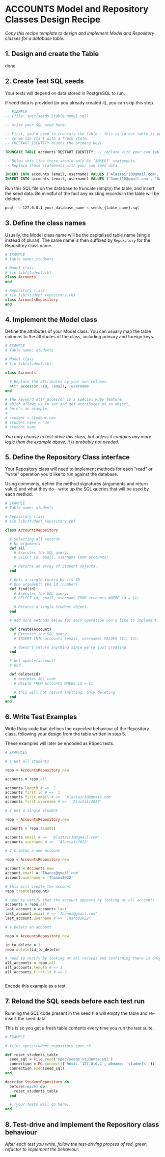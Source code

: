 # ACCOUNTS Model and Repository Classes Design Recipe

_Copy this recipe template to design and implement Model and Repository classes for a database table._

## 1. Design and create the Table

done

## 2. Create Test SQL seeds

Your tests will depend on data stored in PostgreSQL to run.

If seed data is provided (or you already created it), you can skip this step.

```sql
-- EXAMPLE
-- (file: spec/seeds_{table_name}.sql)

-- Write your SQL seed here. 

-- First, you'd need to truncate the table - this is so our table is emptied between each test run,
-- so we can start with a fresh state.
-- (RESTART IDENTITY resets the primary key)

TRUNCATE TABLE accounts RESTART IDENTITY; -- replace with your own table name.

-- Below this line there should only be `INSERT` statements.
-- Replace these statements with your own seed data.

INSERT INTO accounts (email, username) VALUES ('Alastair10@gmail.com', 'Alastair2022');
INSERT INTO accounts (email, username) VALUES ('Gunel10@gmail.com', 'Gunel2022');
```

Run this SQL file on the database to truncate (empty) the table, and insert the seed data. Be mindful of the fact any existing records in the table will be deleted.

```bash
psql -h 127.0.0.1 your_database_name < seeds_{table_name}.sql
```

## 3. Define the class names

Usually, the Model class name will be the capitalised table name (single instead of plural). The same name is then suffixed by `Repository` for the Repository class name.

```ruby
# EXAMPLE
# Table name: students

# Model class
# (in lib/student.rb)
class Accounts
end

# Repository class
# (in lib/student_repository.rb)
class AccountsRepository
end
```

## 4. Implement the Model class

Define the attributes of your Model class. You can usually map the table columns to the attributes of the class, including primary and foreign keys.

```ruby
# EXAMPLE
# Table name: students

# Model class
# (in lib/student.rb)

class Accounts

  # Replace the attributes by your own columns.
  attr_accessor :id, :email, :username
end

# The keyword attr_accessor is a special Ruby feature
# which allows us to set and get attributes on an object,
# here's an example:
#
# student = Student.new
# student.name = 'Jo'
# student.name
```

*You may choose to test-drive this class, but unless it contains any more logic than the example above, it is probably not needed.*

## 5. Define the Repository Class interface

Your Repository class will need to implement methods for each "read" or "write" operation you'd like to run against the database.

Using comments, define the method signatures (arguments and return value) and what they do - write up the SQL queries that will be used by each method.

```ruby
# EXAMPLE
# Table name: students

# Repository class
# (in lib/student_repository.rb)

class AccountsRepository

  # Selecting all records
  # No arguments
  def all
    # Executes the SQL query:
    # SELECT id, email, username FROM accounts;

    # Returns an array of Student objects.
  end

  # Gets a single record by its ID
  # One argument: the id (number)
  def find(id)
    # Executes the SQL query:
    # SELECT id, email, username FROM accounts WHERE id = $1;

    # Returns a single Student object.
  end

  # Add more methods below for each operation you'd like to implement.

  def create(account)
    # Executes the SQL query
    # INSERT INTO accounts (email, username) VALUES ($1, $2);

    # doesn't return anything since we're just creating
  end

  # def update(account)
  # end

  def delete(id)
    # executes SQL code
    # DELETE FROM accounts WHERE id = $1

    # this will not return anything, only deleting
  end
end
```

## 6. Write Test Examples

Write Ruby code that defines the expected behaviour of the Repository class, following your design from the table written in step 5.

These examples will later be encoded as RSpec tests.

```ruby
# EXAMPLES

# 1 Get all students

repo = AccountsRepository.new

accounts = repo.all

accounts.length # =>  2
accounts.first.id # =>  1
accounts.first.email # =>  'Alastair10@gmail.com'
accounts.first.username # =>  'Alastair2022'

# 2 Get a single student

repo = AccountsRepository.new

accounts = repo.find(1)

accounts.email # =>  'Alastair10@gmail.com'
accounts.username # =>  'Alastair2022'

# 3 Creates a new account

repo = AccountsRepository.new

account = Accounts.new
account.email = 'Thanos@gmail.com'
account.username = 'Thanos2022'

# this will create the account
repo.create(account) 

# need to verify that the account appears by looking at all accounts
accounts = repo.all
last_account = accounts.last
last_account.email # => 'Thanos@gmail.com'
last_account.username # => 'Thanos2022'

# 4 Delets an account

repo = AccountsRepository.new

id_to_delete = 1
repo.delete(id_to_delete)

# need to verify by looking at all records and confirming there is only 1 left
all_accounts = repo.all
all_accounts.length # => 1
all_accounts.first.id # => 2



```

Encode this example as a test.

## 7. Reload the SQL seeds before each test run

Running the SQL code present in the seed file will empty the table and re-insert the seed data.

This is so you get a fresh table contents every time you run the test suite.

```ruby
# EXAMPLE

# file: spec/student_repository_spec.rb

def reset_students_table
  seed_sql = File.read('spec/seeds_students.sql')
  connection = PG.connect({ host: '127.0.0.1', dbname: 'students' })
  connection.exec(seed_sql)
end

describe StudentRepository do
  before(:each) do 
    reset_students_table
  end

  # (your tests will go here).
end
```

## 8. Test-drive and implement the Repository class behaviour

_After each test you write, follow the test-driving process of red, green, refactor to implement the behaviour._

<!-- BEGIN GENERATED SECTION DO NOT EDIT -->

